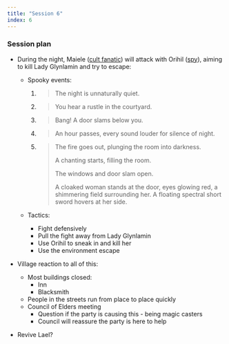 ```yaml
---
title: "Session 6"
index: 6
---
```


### Session plan

- During the night, Maiele ([cult fanatic]) will attack with Orihil ([spy]),
  aiming to kill Lady Glynlamin and try to escape:

  - Spooky events:

    1. > The night is unnaturally quiet.
    2. > You hear a rustle in the courtyard.
    3. > Bang! A door slams below you.
    4. > An hour passes, every sound louder for silence of night.
    5. > The fire goes out, plunging the room into darkness.
       >
       > A chanting starts, filling the room.
       >
       > The windows and door slam open.
       >
       > A cloaked woman stands at the door, eyes glowing red, a shimmering
       > field surrounding her. A floating spectral short sword hovers at her
       > side.

  - Tactics:
    - Fight defensively
    - Pull the fight away from Lady Glynlamin
    - Use Orihil to sneak in and kill her
    - Use the environment escape

- Village reaction to all of this:
  - Most buildings closed:
    - Inn
    - Blacksmith
  - People in the streets run from place to place quickly
  - Council of Elders meeting
    - Question if the party is causing this - being magic casters
    - Council will reassure the party is here to help
- Revive Lael?

[cult fanatic]: https://www.dndbeyond.com/monsters/16836-cult-fanatic
[spy]: https://www.dndbeyond.com/monsters/16836-cult-fanatic
